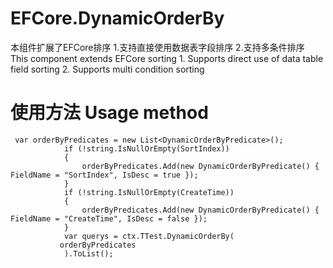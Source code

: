 # EFCore.DynamicOrderBy

本组件扩展了EFCore排序 1.支持直接使用数据表字段排序 2.支持多条件排序
<br>
This component extends EFCore sorting 1. Supports direct use of data table field sorting 2. Supports multi condition sorting

# 使用方法 Usage method

```
 var orderByPredicates = new List<DynamicOrderByPredicate>();
            if (!string.IsNullOrEmpty(SortIndex))
            {
                orderByPredicates.Add(new DynamicOrderByPredicate() { FieldName = "SortIndex", IsDesc = true });
            }
            if (!string.IsNullOrEmpty(CreateTime))
            {
                orderByPredicates.Add(new DynamicOrderByPredicate() { FieldName = "CreateTime", IsDesc = false });
            }
            var querys = ctx.TTest.DynamicOrderBy(
           orderByPredicates
            ).ToList();
```
